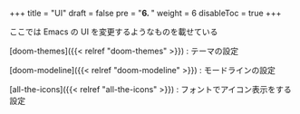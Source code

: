 +++
title = "UI"
draft = false
pre = "<b>6. </b>"
weight = 6
disableToc = true
+++

ここでは Emacs の UI を変更するようなものを載せている

[doom-themes]({{< relref "doom-themes" >}})
: テーマの設定

[doom-modeline]({{< relref "doom-modeline" >}})
: モードラインの設定

[all-the-icons]({{< relref "all-the-icons" >}})
: フォントでアイコン表示をする設定
